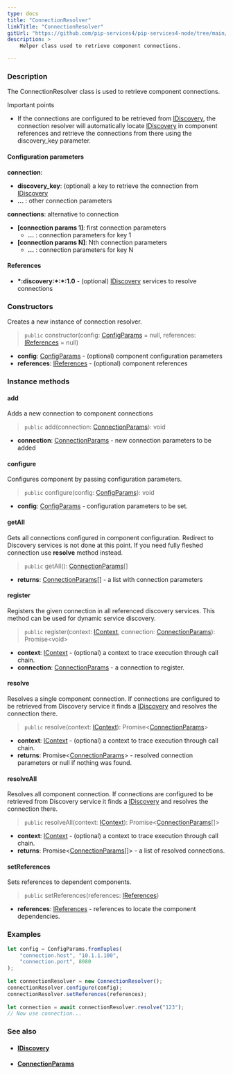 ```yaml
---
type: docs
title: "ConnectionResolver"
linkTitle: "ConnectionResolver"
gitUrl: "https://github.com/pip-services4/pip-services4-node/tree/main/pip-services4-config-node"
description: >
    Helper class used to retrieve component connections.

---
```


### Description

The ConnectionResolver class is used to retrieve component connections.

Important points

- If the connections are configured to be retrieved from [IDiscovery](../idiscovery), the connection resolver will automatically locate [IDiscovery](../idiscovery) in component references and retrieve the connections from there using the discovery_key parameter.

#### Configuration parameters

**connection**:  
- **discovery_key**: (optional) a key to retrieve the connection from [IDiscovery](../idiscovery)
- **...** : other connection parameters

**connections**:  alternative to connection
- **[connection params 1]**: first connection parameters
    - **...** :  connection parameters for key 1
- **[connection params N]**: Nth connection parameters
    - **...** : connection parameters for key N

#### References
- **\*:discovery:\*:\*:1.0** - (optional) [IDiscovery](../idiscovery) services to resolve connections




### Constructors
Creates a new instance of connection resolver.

> `public` constructor(config: [ConfigParams](../../../components/config/config_params) = null, references: [IReferences](../../../components/refer/ireferences) = null)

- **config**: [ConfigParams](../../../components/config/config_params) - (optional) component configuration parameters
- **references**: [IReferences](../../../components/refer/ireferences) - (optional) component references


### Instance methods

#### add
Adds a new connection to component connections

> `public` add(connection: [ConnectionParams](../connection_params)): void

- **connection**: [ConnectionParams](../connection_params) - new connection parameters to be added


#### configure
Configures component by passing configuration parameters.

> `public` configure(config: [ConfigParams](../../../components/config/config_params)): void

- **config**: [ConfigParams](../../../components/config/config_params) - configuration parameters to be set.


#### getAll
Gets all connections configured in component configuration.
Redirect to Discovery services is not done at this point.
If you need fully fleshed connection use **resolve** method instead.

> `public` getAll(): [ConnectionParams](../connection_params)[]

- **returns**: [ConnectionParams](../connection_params)[] - a list with connection parameters


#### register
Registers the given connection in all referenced discovery services.
This method can be used for dynamic service discovery.

> `public` register(context: [IContext](../../../components/context/icontext), connection: [ConnectionParams](../connection_params)): Promise\<void\>

- **context**: [IContext](../../../components/context/icontext) - (optional) a context to trace execution through call chain.
- **connection**: [ConnectionParams](../connection_params) - a connection to register.


#### resolve
Resolves a single component connection. If connections are configured to be retrieved
from Discovery service it finds a [IDiscovery](../idiscovery) and resolves the connection there.

> `public` resolve(context: [IContext](../../../components/context/icontext)): Promise<[ConnectionParams](../connection_params)>

- **context**: [IContext](../../../components/context/icontext) - (optional) a context to trace execution through call chain.
- **returns**: Promise<[ConnectionParams](../connection_params)> - resolved connection parameters or null if nothing was found.


#### resolveAll
Resolves all component connection. If connections are configured to be retrieved
from Discovery service it finds a [IDiscovery](../idiscovery) and resolves the connection there.

> `public` resolveAll(context: [IContext](../../../components/context/icontext)): Promise<[ConnectionParams](../connection_params)[]>

- **context**: [IContext](../../../components/context/icontext) - (optional) a context to trace execution through call chain.
- **returns**: Promise<[ConnectionParams](../connection_params)[]> - a list of resolved connections.


#### setReferences
Sets references to dependent components.

> `public` setReferences(references: [IReferences](../../../components/refer/ireferences))

- **references**: [IReferences](../../../components/refer/ireferences) - references to locate the component dependencies.


### Examples

```typescript
let config = ConfigParams.fromTuples(
    "connection.host", "10.1.1.100",
    "connection.port", 8080
);
   
let connectionResolver = new ConnectionResolver();
connectionResolver.configure(config);
connectionResolver.setReferences(references);
  
let connection = await connectionResolver.resolve("123");
// Now use connection...
```

### See also
- #### [IDiscovery](../idiscovery)
- #### [ConnectionParams](../connection_params)
